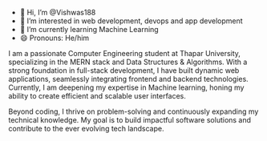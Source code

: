 - 👋 Hi, I’m @Vishwas188
- 👀 I’m interested in web development, devops and app development
- 🌱 I’m currently learning Machine Learning
- 😄 Pronouns: He/him

I am a passionate Computer Engineering student at Thapar University, specializing in the MERN stack and Data Structures & Algorithms. With a strong foundation in full-stack development, I have built dynamic web applications, seamlessly integrating frontend and backend technologies. Currently, I am deepening my expertise in Machine learning, honing my ability to create efficient and scalable user interfaces.

Beyond coding, I thrive on problem-solving and continuously expanding my technical knowledge. My goal is to build impactful software solutions and contribute to the ever evolving tech landscape.
